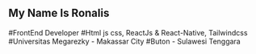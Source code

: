 
## My Name Is Ronalis
#FrontEnd Developer
#Html js css, ReactJs & React-Native, Tailwindcss
#Universitas Megarezky - Makassar City
#Buton - Sulawesi Tenggara

